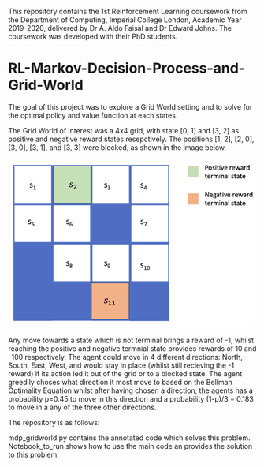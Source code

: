 This repository contains the 1st Reinforcement Learning coursework from the Department of Computing, Imperial College London, Academic Year 2019-2020, delivered by Dr A. Aldo Faisal and Dr Edward Johns. The coursework was developed with their PhD students. 

# RL-Markov-Decision-Process-and-Grid-World

The goal of this project was to explore a Grid World setting and to solve for the optimal policy and value function at each states.

The Grid World of interest was a 4x4 grid, with state [0, 1] and [3, 2] as positive and negative reward states resepctively. The positions [1, 2], [2, 0], [3, 0], [3, 1], and [3, 3] were blocked, as shown in the image below.

<p align="center">
  <img src="images/grid_world.png" width=500>
</p>

Any move towards a state which is not terminal brings a reward of -1, whilst reaching the positive and negative termnial state provides rewards of 10 and -100 respectively. 
The agent could move in 4 different directions: North, South, East, West, and would stay in place (whilst still recieving the -1 reward) if its action led it out of the grid or to a blocked state. The agent greedily choses what direction it most move to based on the Bellman Optimality Equation whilst after having chosen a direction, the agents has a probability p=0.45 to move in this direction and a probability (1-p)/3 = 0.183 to move in a any of the three other directions.

The repository is as follows:

mdp_gridworld.py contains the annotated code which solves this problem. <br /> 
Notebook_to_run shows how to use the main code an provides the solution to this problem.
